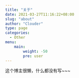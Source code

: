 ```yaml
---
title: "关于"
date: 2021-03-27T11:16:22+08:00
slug: "about"
author: "Clouder"
type: page
categories:
  - Other
menu:
    main:
        weight: -50
        pre: user
---
```


这个博主很懒，什么都没有写~~~